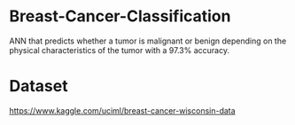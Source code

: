 # Breast-Cancer-Classification
ANN that predicts whether a tumor is malignant or benign depending on the physical characteristics of the tumor with a 97.3% accuracy.

# Dataset
https://www.kaggle.com/uciml/breast-cancer-wisconsin-data
